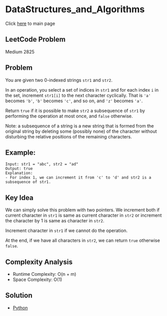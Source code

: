 # DataStructures_and_Algorithms
Click [here](../../README.md) to main page

## LeetCode Problem
Medium 2825

## Problem
You are given two 0-indexed strings `str1` and `str2`.

In an operation, you select a set of indices in `str1` and for each index `i` in the set, increment `str1[i]` to the next character cyclically. That is `'a'` becomes `'b'`, `'b'` becomes `'c'`, and so on, and `'z'` becomes `'a'`.

Return `true` if it is possible to make `str2` a subsequence of `str1` by performing the operation at most once, and `false` otherwise.

Note: a subsequence of a string is a new string that is formed from the original string by deleting some (possibly none) of the character without disturbing the relative positions of the remaining characters.

## Example:
```
Input: str1 = "abc", str2 = "ad"
Output: true
Explanation:
- For index 1, we can increment it from 'c' to 'd' and str2 is a subsequence of str1.
```

## Key Idea
We can simply solve this problem with two pointers. We increment both if current character in `str1` is same as current character in `str2` or increment the character by 1 is same as character in `str2`.

Increment character in `str1` if we cannot do the operation.

At the end, if we have all characters in `str2`, we can return `true` otherwise `false`.

## Complexity Analysis
- Runtime Complexity: O(n + m)
- Space Complexity: O(1)

## Solution
- [Python](./solution.py)
